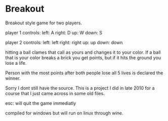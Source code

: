 Breakout
========

Breakout style game for two players.

player 1 controls:
    left: A
    right: D
    up: W
    down: S
    
player 2 controls:
    left: left
    right: right
    up: up
    down: down

hitting a ball clames that call as yours and changes it to your color. If a ball that is your color breaks a brick you get points, but if it hits the ground you lose a life.

Person with the most points after both people lose all 5 lives is declared the winner.

Sorry I dont still have the source. This is a project I did in late 2010 for a course that I just came across in some old files.

esc: will quit the game immediatly

compiled for windows but will run on linux through wine.
